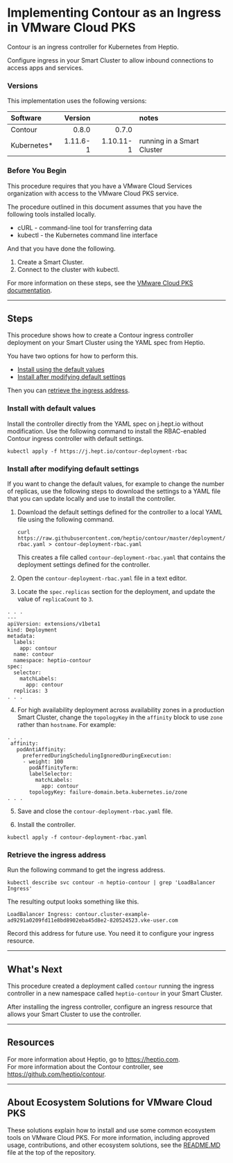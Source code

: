 # Implementing Contour as an Ingress in VMware Cloud PKS
Contour is an ingress controller for Kubernetes from Heptio.   

Configure ingress in your Smart Cluster to allow inbound connections to access apps and services.  

### Versions
This implementation uses the following versions:  

| Software    | Version   |            | notes |
| :------     |      ---: |       ---: | :---  |
| Contour     | 0.8.0     | 0.7.0      |       |
| Kubernetes* | 1.11.6-1  | 1.10.11-1  | running in a Smart Cluster |


### Before You Begin
This procedure requires that you have a VMware Cloud Services organization with access to the VMware Cloud PKS service.

The procedure outlined in this document assumes that you have the following tools installed locally.
 - cURL - command-line tool for transferring data
 - kubectl - the Kubernetes command line interface

And that you have done the following.  
 1. Create a Smart Cluster. 
 2. Connect to the cluster with kubectl.  

For more information on these steps, see the [VMware Cloud PKS documentation](https://docs.vmware.com/en/VMware-Kubernetes-Engine/index.html).


---
## Steps
This procedure shows how to create a Contour ingress controller deployment on your Smart Cluster using the YAML spec from Heptio.  

You have two options for how to perform this.
 - [Install using the default values](#install-with-default-values)
 - [Install after modifying default settings](#install-after-modifying-default-settings)  

Then you can [retrieve the ingress address](#retrieve-the-ingress-address).

### Install with default values
Install the controller directly from the YAML spec on j.hept.io without modification. 
Use the following command to install the RBAC-enabled Contour ingress controller with default settings.  
```
kubectl apply -f https://j.hept.io/contour-deployment-rbac
```


### Install after modifying default settings
If you want to change the default values, for example to change the number of replicas, use the following steps to download the settings to a YAML file that you can update locally and use to install the controller.

1. Download the default settings defined for the controller to a local YAML file using the following command.
   ```
   curl https://raw.githubusercontent.com/heptio/contour/master/deployment/render/deployment-rbac.yaml > contour-deployment-rbac.yaml
   ```  
   This creates a file called ```contour-deployment-rbac.yaml``` that contains the deployment settings defined for the controller.
   
2. Open the ```contour-deployment-rbac.yaml``` file in a text editor.

3. Locate the ```spec.replicas``` section for the deployment, and update the value of ```replicaCount``` to ```3```. 
```
. . . 
---
apiVersion: extensions/v1beta1
kind: Deployment
metadata:
  labels:
    app: contour
  name: contour
  namespace: heptio-contour
spec:
  selector:
    matchLabels:
      app: contour
  replicas: 3
. . . 
```

4. For high availability deployment across availability zones in a production Smart Cluster, change the ```topologyKey``` in the ```affinity``` block to use ```zone``` rather than ```hostname```. For example:
```
. . . 
 affinity:
   podAntiAffinity:
     preferredDuringSchedulingIgnoredDuringExecution:
     - weight: 100
       podAffinityTerm:
       labelSelector:
         matchLabels:
           app: contour
       topologyKey: failure-domain.beta.kubernetes.io/zone
. . . 
```

5. Save and close the ```contour-deployment-rbac.yaml``` file.

6. Install the controller.
```
kubectl apply -f contour-deployment-rbac.yaml
```

### Retrieve the ingress address
Run the following command to get the ingress address.
```
kubectl describe svc contour -n heptio-contour | grep 'LoadBalancer Ingress'
```
The resulting output looks something like this.
```
LoadBalancer Ingress: contour.cluster-example-ad9291a0209fd11e8bd8902eba45d8e2-820524523.vke-user.com
```
Record this address for future use. You need it to configure your ingress resource.  


---
## What's Next
This procedure created a deployment called ```contour``` running the ingress controller in a new namespace called ```heptio-contour``` in your Smart Cluster.  

After installing the ingress controller, configure an ingress resource that allows your Smart Cluster to use the controller.


---
## Resources
For more information about Heptio, go to <https://heptio.com>.  
For more information about the Contour controller, see <https://github.com/heptio/contour>.  

---
## About Ecosystem Solutions for VMware Cloud PKS
These solutions explain how to install and use some common ecosystem tools on VMware Cloud PKS. For more information, including approved usage, contributions, and other ecosystem solutions, see the [README.MD](../README.MD) file at the top of the repository.  
